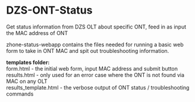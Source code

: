 # DZS-ONT-Status
Get status information from DZS OLT about specific ONT, feed in as input the MAC address of ONT

zhone-status-webapp contains the files needed for running a basic web form to take in ONT MAC and spit out troubleshooting information. 

**templates folder:** </br>
form.html - the initial web form, input MAC address and submit button </br>
results.html - only used for an error case where the ONT is not found via MAC on any OLT </br>
results_template.html - the verbose output of ONT status / troubleshooting commands </br>